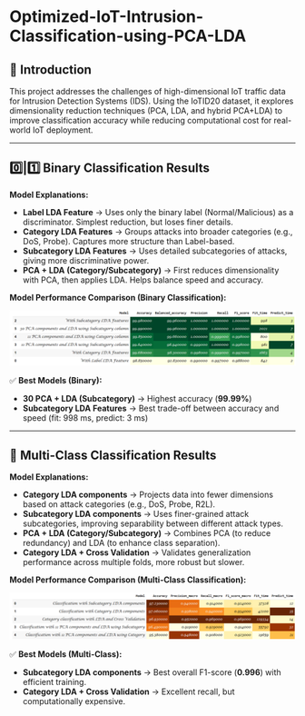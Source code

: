 # Optimized-IoT-Intrusion-Classification-using-PCA-LDA

## 📌 Introduction
This project addresses the challenges of high-dimensional IoT traffic data for Intrusion Detection Systems (IDS). Using the IoTID20 dataset, it explores dimensionality reduction techniques (PCA, LDA, and hybrid PCA+LDA) to improve classification accuracy while reducing computational cost for real-world IoT deployment.

---

## 0️⃣|1️⃣ Binary Classification Results

**Model Explanations:**

- **Label LDA Feature** → Uses only the binary label (Normal/Malicious) as a discriminator. Simplest reduction, but loses finer details.  
- **Category LDA Features** → Groups attacks into broader categories (e.g., DoS, Probe). Captures more structure than Label-based.  
- **Subcategory LDA Features** → Uses detailed subcategories of attacks, giving more discriminative power.  
- **PCA + LDA (Category/Subcategory)** → First reduces dimensionality with PCA, then applies LDA. Helps balance speed and accuracy.  

**Model Performance Comparison (Binary Classification):**  

![Binary Classification Performance](imgs/Binary_Comparison.png)  

✅ **Best Models (Binary):**  
- **30 PCA + LDA (Subcategory)** → Highest accuracy (**99.99%**)  
- **Subcategory LDA Features** → Best trade-off between accuracy and speed (fit: 998 ms, predict: 3 ms)  

---

## 🔢 Multi-Class Classification Results

**Model Explanations:**

- **Category LDA components** → Projects data into fewer dimensions based on attack categories (e.g., DoS, Probe, R2L).  
- **Subcategory LDA components** → Uses finer-grained attack subcategories, improving separability between different attack types.  
- **PCA + LDA (Category/Subcategory)** → Combines PCA (to reduce redundancy) and LDA (to enhance class separation).  
- **Category LDA + Cross Validation** → Validates generalization performance across multiple folds, more robust but slower.  

**Model Performance Comparison (Multi-Class Classification):**  

![Multi-Class Classification Performance](imgs/Multiclass_Comparison.png)  

✅ **Best Models (Multi-Class):**  
- **Subcategory LDA components** → Best overall F1-score (**0.996**) with efficient training.  
- **Category LDA + Cross Validation** → Excellent recall, but computationally expensive.
